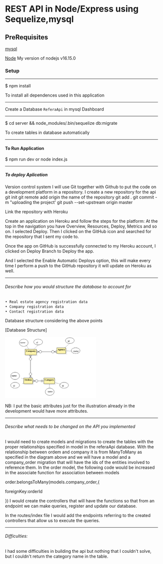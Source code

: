 # REST API in Node/Express using Sequelize,mysql


## PreRequisites
 [mysql](https://www.mysql.com/downloads/)

 [Node](https://nodejs.org/en/download/)
My version of nodejs
v16.15.0
### Setup
---
 $ npm install
 
 To install all dependences used in this application

---
Create a Database `ReferaApi` in mysql Dashboard

---
$ cd server && node_modules/.bin/sequelize db:migrate

To create tables in database automatically

---
#### To Run Application

$ npm run dev or node index.js

---
##### To deploy Aplication


Version control system 
I will use Git together with Github to put the code on a development platform in a repository.
I create a new repository for the api
git init
git remote add origin the name of the repository
git add .
git commit -m "uploading the project'
git push --set-upstream origin master

Link the repository with Heroku

Create an application on Heroku and follow the steps for the platform:
At the top in the navigation you have Overview, Resources, Deploy, Metrics and so on. 
I selected Deploy. 
Then I clicked on the GitHub icon and searched for the repository that I sent my code to.

Once the app on GitHub is successfully connected to my Heroku account, I clicked on Deploy Branch to Deploy the app.

And I selected the Enable Automatic Deploys option, this will make every time I perform a push to the GitHub repository it will update on Heroku as well.


---
###### Describe how you would structure the database to account for 
    • Real estate agency registration data 
    • Company registration data 
    • Contact registration data 


Database structure considering the above points

[Database Structure]

<img src="https://github.com/lmatusse/ReferaAPIConcept/blob/master/Estruturadb.png" width="300px" heigth="300px">


NB: I put the basic attributes just for the illustration already in the development would have more attributes.

---
###### Describe what needs to be changed on the API you implemented

I would need to create models and migrations to create the tables with the proper relationships specified in model in the referaApi database.
With the relationship between ordem and company it is from ManyToMany as specified in the diagram above and we will have a model and a company_order migration that will have the ids of the entities involved to reference them.
In the order model, the following code would be increased in the associate function for association between models

order.belongsToMany(models.company_order,{

foreignKey:orderId

})
I would create the controllers that will have the functions so that from an endpoint we can make queries, register and update our database.

In the routes/index file I would add the endpoints referring to the created controllers that allow us to execute the queries.




---
###### Difficulties:

I had some difficulties in building the api but nothing that I couldn't solve, but I couldn't return the category name in the table.
